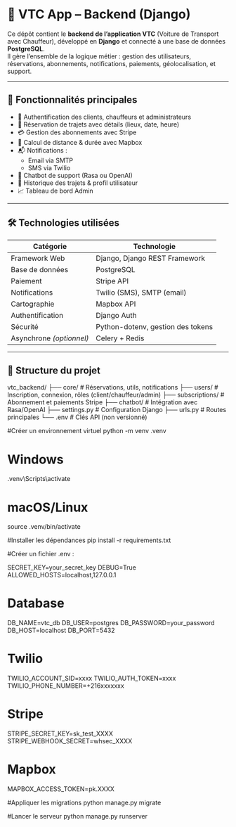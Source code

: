 # 🚗 VTC App – Backend (Django)

Ce dépôt contient le **backend de l’application VTC** (Voiture de Transport avec Chauffeur), développé en **Django** et connecté à une base de données **PostgreSQL**.  
Il gère l’ensemble de la logique métier : gestion des utilisateurs, réservations, abonnements, notifications, paiements, géolocalisation, et support.

---

## 🧩 Fonctionnalités principales

- 🔐 Authentification des clients, chauffeurs et administrateurs
- 📅 Réservation de trajets avec détails (lieux, date, heure)
- 💳 Gestion des abonnements avec Stripe
- 📍 Calcul de distance & durée avec Mapbox
- 📬 Notifications :
  - Email via SMTP
  - SMS via Twilio
- 🤖 Chatbot de support (Rasa ou OpenAI)
- 🧾 Historique des trajets & profil utilisateur
- 📈 Tableau de bord Admin

---

## 🛠️ Technologies utilisées

| Catégorie         | Technologie                        |
|-------------------|-------------------------------------|
| Framework Web     | Django, Django REST Framework       |
| Base de données   | PostgreSQL                          |
| Paiement          | Stripe API                          |
| Notifications     | Twilio (SMS), SMTP (email)          |
| Cartographie      | Mapbox API                          |
| Authentification  | Django Auth                         |
| Sécurité          | Python-dotenv, gestion des tokens   |
| Asynchrone *(optionnel)* | Celery + Redis               |

---

## 📁 Structure du projet

vtc_backend/
├── core/ # Réservations, utils, notifications
├── users/ # Inscription, connexion, rôles (client/chauffeur/admin)
├── subscriptions/ # Abonnement et paiements Stripe
├── chatbot/ # Intégration avec Rasa/OpenAI
├── settings.py # Configuration Django
├── urls.py # Routes principales
└── .env # Clés API (non versionné)

#Créer un environnement virtuel
   python -m venv .venv
# Windows
.venv\Scripts\activate
# macOS/Linux
source .venv/bin/activate

#Installer les dépendances
pip install -r requirements.txt

 #Créer un fichier .env : 
 
 SECRET_KEY=your_secret_key
DEBUG=True
ALLOWED_HOSTS=localhost,127.0.0.1

# Database
DB_NAME=vtc_db
DB_USER=postgres
DB_PASSWORD=your_password
DB_HOST=localhost
DB_PORT=5432

# Twilio
TWILIO_ACCOUNT_SID=xxxx
TWILIO_AUTH_TOKEN=xxxx
TWILIO_PHONE_NUMBER=+216xxxxxxx

# Stripe
STRIPE_SECRET_KEY=sk_test_XXXX
STRIPE_WEBHOOK_SECRET=whsec_XXXX

# Mapbox
MAPBOX_ACCESS_TOKEN=pk.XXXX

#Appliquer les migrations
python manage.py migrate

#Lancer le serveur
python manage.py runserver

